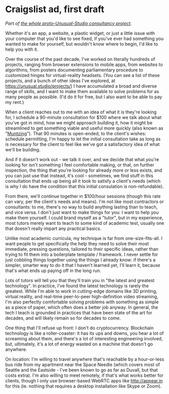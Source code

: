 # Craigslist ad, first draft

*Part of [the whole proto-Unusual-Studio consultancy project][job].*

[job]: 739a91f4-cafa-414a-80ea-fefa66acd95b.md

Whether it's an app, a website, a plastic widget, or just a little issue with your computer that you'd like to see fixed, if you've ever had something you wanted to make for yourself, but wouldn't know where to begin, I'd like to help you with it.

Over the course of the past decade, I've worked on literally hundreds of projects, ranging from browser extensions to mobile apps, from websites to algorithms, from posters documenting parliamentary procedure to customized hinges for virtual-reality headsets. (You can see a list of these projects, and a bunch of other ideas I've explored, at https://unusual.studio/projects/) I have accumulated a broad and diverse range of skills, and I want to make them available to solve problems for as many people as possible. (I'd do it for free, but I also want to be able to pay my rent.)

When a client reaches out to me with an idea of what it is they're looking for, I schedule a 90-minute consultation for $100 where we talk about what you've got in mind, how we might approach building it, how it might be streamlined to get something viable and useful more quickly (also known as "[Muntzing][]"). That 90 minutes is open-ended, to the client's wishes: schedule permitting, I'm happy to let the initial consultation take as long as is necessary for the client to feel like we've got a satisfactory idea of what we'll be building.

[Muntzing]: https://en.wikipedia.org/wiki/Muntzing

And if it doesn't work out - we talk it over, and we decide that what you're looking for isn't something I feel comfortable making, or that, on further inspection, the thing that you're looking for already more or less exists, and you can just use that instead, it's cool - sometimes, we find stuff in this consultation that ends up being all it took to satisfy a client's needs (which is why I do have the condition that this initial consulation is non-refundable).

From there, we'll continue together in $100/hour sessions (though this rate can vary, per the client's needs and means). I'm not like most contractors or consultants: to me, there's no way to build anything lasting than to teach, and vice versa. I don't just want to make things for you: I want to help you make them yourself. I could brand myself as a "tutor", but in my experience, most tutors merely want to teach to some kind of academic test, usually one that doesn't really impart any practical basics.

Unlike most academic curricula, my technique is far from one-size-fits-all. I want people to get specifically the help they need to solve their most immediate, pressing questions, tailored to their specific ideas, rather than trying to fit them into a boilerplate template / framework. I never settle for just cobbling things together using the things I already know: if there's a simpler, smarter way to do it that I haven't learned yet, I'll learn it, because that's what ends up paying off in the long run.

Lots of tutors will tell you that they'll train you in "the latest and greatest technology". In practice, I've found the latest technology is rarely the greatest. While I'm able to work in cutting-edge domains like 3D printing, virtual reality, and real-time peer-to-peer high-definition video streaming, I'm also perfectly comfortable solving problems with something as simple as a piece of paper, which often does a better job anyway. In general, the tech I teach is grounded in practices that have been state of the art for decades, and will likely remain so for decades to come.

One thing that I'll refuse up front: I don't do cryptocurrency. Blockchain technology is like a roller-coaster: it has its ups and downs, you hear a lot of screaming about them, and there's a lot of interesting engineering involved, but, ultimately, it's a lot of energy wasted on a machine that doesn't go anywhere.

On location: I'm willing to travel anywhere that's reachable by a hour-or-less bus ride from my apartment near the Space Needle (which covers most of Seattle and the Eastside - I've been known to go as far as Duvall, but that costs extra). I'm also willing to meet remotely, if that's what works better for clients, though I only use browser-based WebRTC apps like http://appear.in  for this (ie. nothing that requires a desktop installation like Skype or Zoom).
